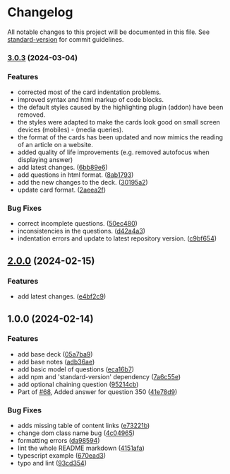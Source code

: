 # Changelog

All notable changes to this project will be documented in this file. See [standard-version](https://github.com/conventional-changelog/standard-version) for commit guidelines.

### [3.0.3](https://github.com/envico801/javascript-interview-questions/compare/v2.0.0...v3.0.3) (2024-03-04)


### Features

* corrected most of the card indentation problems.
* improved syntax and html markup of code blocks.
* the default styles caused by the highlighting plugin (addon) have been removed.
* the styles were adapted to make the cards look good on small screen devices (mobiles) - (media queries).
* the format of the cards has been updated and now mimics the reading of an article on a website.
* added quality of life improvements (e.g. removed autofocus when displaying answer)
* add latest changes. ([6bb89e6](https://github.com/envico801/javascript-interview-questions/commit/6bb89e60c9de72287134694d0b245cfbabf05912))
* add questions in html format. ([8ab1793](https://github.com/envico801/javascript-interview-questions/commit/8ab1793720d7dc358ca4d8c352223b69dd50a99d))
* add the new changes to the deck. ([30195a2](https://github.com/envico801/javascript-interview-questions/commit/30195a217992a9b66cff1054603b7ce1cdd7b17e))
* update card format. ([2aeea2f](https://github.com/envico801/javascript-interview-questions/commit/2aeea2ff6fc0a4ff14c580ff5487ff9e0d64965c))


### Bug Fixes

* correct incomplete questions. ([50ec480](https://github.com/envico801/javascript-interview-questions/commit/50ec4803cc5363dc5a2afe185814a88aca3c32bf))
* inconsistencies in the questions. ([d42a4a3](https://github.com/envico801/javascript-interview-questions/commit/d42a4a3b14dc0003ec3dd19090acca197708cf1d))
* indentation errors and update to latest repository version. ([c9bf654](https://github.com/envico801/javascript-interview-questions/commit/c9bf65446d700f0a80ab3df90506ec619bb46ad3))

## [2.0.0](https://github.com/envico801/javascript-interview-questions/compare/v1.0.0...v2.0.0) (2024-02-15)


### Features

* add latest changes. ([e4bf2c9](https://github.com/envico801/javascript-interview-questions/commit/e4bf2c9afb947482c6c6bb473accc22a2c4ba2ed))

## 1.0.0 (2024-02-14)


### Features

* add base deck ([05a7ba9](https://github.com/envico801/javascript-interview-questions/commit/05a7ba974feff7d08b35b2db6ac64bbe554d9f75))
* add base notes ([adb36ae](https://github.com/envico801/javascript-interview-questions/commit/adb36aeda1809e5735e3ea2b7b4d6c53ae17cf5b))
* add basic model of questions ([eca16b7](https://github.com/envico801/javascript-interview-questions/commit/eca16b7c812e4e1ed6e6659136964798d7428016))
* add npm and 'standard-version' dependency ([7a6c55e](https://github.com/envico801/javascript-interview-questions/commit/7a6c55eddbcb9a6b5acabd96e86eda342dfd2776))
* add optional chaining question ([95214cb](https://github.com/envico801/javascript-interview-questions/commit/95214cba7ab69025168be7d457d73d4388ebe11e))
* Part of [#68](https://github.com/envico801/javascript-interview-questions/issues/68), Added answer for question 350 ([41e78d9](https://github.com/envico801/javascript-interview-questions/commit/41e78d99f0e160131353f878847595cf5a273df1))


### Bug Fixes

* adds missing table of content links ([e73221b](https://github.com/envico801/javascript-interview-questions/commit/e73221bb08f2e5fdd44040f72ffd19f95a08c399))
* change dom class name bug ([4c04965](https://github.com/envico801/javascript-interview-questions/commit/4c049652058b16a515b062be9f793c3bca3258a5))
* formatting errors ([da98594](https://github.com/envico801/javascript-interview-questions/commit/da98594f83bf1801566bee066e4a43e9f8da81ce))
* lint the whole README markdown ([4151afa](https://github.com/envico801/javascript-interview-questions/commit/4151afad39c77f860453c5b2e4afdb9b412197fb))
* typescript example ([670ead3](https://github.com/envico801/javascript-interview-questions/commit/670ead3bd49076abe02122eb5f37e5a60b5512eb))
* typo and lint ([93cd354](https://github.com/envico801/javascript-interview-questions/commit/93cd354ed146fd20a36c6ad60e06c80326daf2b7))
